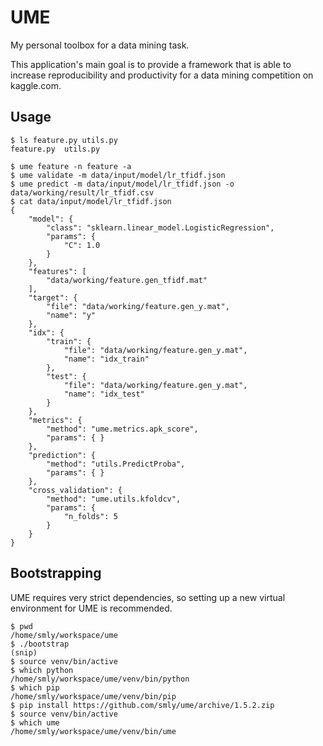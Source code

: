 UME
===

My personal toolbox for a data mining task.

This application's main goal is to provide a framework that is able to increase
reproducibility and productivity for a data mining competition on kaggle.com.

Usage
-----

```
$ ls feature.py utils.py
feature.py  utils.py

$ ume feature -n feature -a
$ ume validate -m data/input/model/lr_tfidf.json
$ ume predict -m data/input/model/lr_tfidf.json -o data/working/result/lr_tfidf.csv
$ cat data/input/model/lr_tfidf.json
{
    "model": {
        "class": "sklearn.linear_model.LogisticRegression",
        "params": {
            "C": 1.0
        }
    },
    "features": [
        "data/working/feature.gen_tfidf.mat"
    ],
    "target": {
        "file": "data/working/feature.gen_y.mat",
        "name": "y"
    },
    "idx": {
        "train": {
            "file": "data/working/feature.gen_y.mat",
            "name": "idx_train"
        },
        "test": {
            "file": "data/working/feature.gen_y.mat",
            "name": "idx_test"
        }
    },
    "metrics": {
        "method": "ume.metrics.apk_score",
        "params": { }
    },
    "prediction": {
        "method": "utils.PredictProba",
        "params": { }
    },
    "cross_validation": {
        "method": "ume.utils.kfoldcv",
        "params": {
            "n_folds": 5
        }
    }
}
```

Bootstrapping
-------------

UME requires very strict dependencies, so setting up a new virtual environment for UME is recommended.

```
$ pwd
/home/smly/workspace/ume
$ ./bootstrap
(snip)
$ source venv/bin/active
$ which python
/home/smly/workspace/ume/venv/bin/python
$ which pip
/home/smly/workspace/ume/venv/bin/pip
$ pip install https://github.com/smly/ume/archive/1.5.2.zip
$ source venv/bin/active
$ which ume
/home/smly/workspace/ume/venv/bin/ume
```

